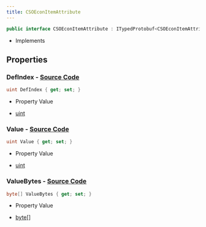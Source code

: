 ```yaml
---
title: CSOEconItemAttribute
---
```


```csharp
public interface CSOEconItemAttribute : ITypedProtobuf<CSOEconItemAttribute>, INativeHandle
```

- Implements

## Properties

### **DefIndex** - [Source Code](https://github.com/swiftly-solution/swiftlys2/blob/main/managed/src/SwiftlyS2.Generated/Protobufs/Interfaces/CSOEconItemAttribute.cs#L13)

```csharp
uint DefIndex { get; set; }
```

- Property Value

- [uint](https://learn.microsoft.com/dotnet/api/system.uint32)

### **Value** - [Source Code](https://github.com/swiftly-solution/swiftlys2/blob/main/managed/src/SwiftlyS2.Generated/Protobufs/Interfaces/CSOEconItemAttribute.cs#L16)

```csharp
uint Value { get; set; }
```

- Property Value

- [uint](https://learn.microsoft.com/dotnet/api/system.uint32)

### **ValueBytes** - [Source Code](https://github.com/swiftly-solution/swiftlys2/blob/main/managed/src/SwiftlyS2.Generated/Protobufs/Interfaces/CSOEconItemAttribute.cs#L19)

```csharp
byte[] ValueBytes { get; set; }
```

- Property Value

- [byte](https://learn.microsoft.com/dotnet/api/system.byte)[]

